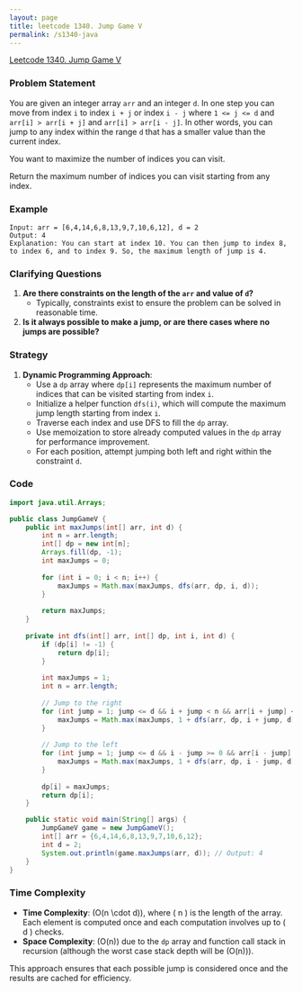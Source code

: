 ```yaml
---
layout: page
title: leetcode 1340. Jump Game V
permalink: /s1340-java
---
```

[Leetcode 1340. Jump Game V](https://algoadvance.github.io/algoadvance/l1340)
### Problem Statement
You are given an integer array `arr` and an integer `d`. In one step you can move from index `i` to index `i + j` or index `i - j` where `1 <= j <= d` and `arr[i] > arr[i + j]` and `arr[i] > arr[i - j]`. In other words, you can jump to any index within the range `d` that has a smaller value than the current index.

You want to maximize the number of indices you can visit.

Return the maximum number of indices you can visit starting from any index.

### Example
```plaintext
Input: arr = [6,4,14,6,8,13,9,7,10,6,12], d = 2  
Output: 4
Explanation: You can start at index 10. You can then jump to index 8, to index 6, and to index 9. So, the maximum length of jump is 4.
```

### Clarifying Questions
1. **Are there constraints on the length of the `arr` and value of `d`?**
   - Typically, constraints exist to ensure the problem can be solved in reasonable time.
2. **Is it always possible to make a jump, or are there cases where no jumps are possible?**

### Strategy
1. **Dynamic Programming Approach**:
   - Use a `dp` array where `dp[i]` represents the maximum number of indices that can be visited starting from index `i`.
   - Initialize a helper function `dfs(i)`, which will compute the maximum jump length starting from index `i`.
   - Traverse each index and use DFS to fill the `dp` array.
   - Use memoization to store already computed values in the `dp` array for performance improvement.
   - For each position, attempt jumping both left and right within the constraint `d`.

### Code
```java
import java.util.Arrays;

public class JumpGameV {
    public int maxJumps(int[] arr, int d) {
        int n = arr.length;
        int[] dp = new int[n];
        Arrays.fill(dp, -1);
        int maxJumps = 0;
        
        for (int i = 0; i < n; i++) {
            maxJumps = Math.max(maxJumps, dfs(arr, dp, i, d));
        }
        
        return maxJumps;
    }
    
    private int dfs(int[] arr, int[] dp, int i, int d) {
        if (dp[i] != -1) {
            return dp[i];
        }
        
        int maxJumps = 1;
        int n = arr.length;
        
        // Jump to the right
        for (int jump = 1; jump <= d && i + jump < n && arr[i + jump] < arr[i]; jump++) {
            maxJumps = Math.max(maxJumps, 1 + dfs(arr, dp, i + jump, d));
        }
        
        // Jump to the left
        for (int jump = 1; jump <= d && i - jump >= 0 && arr[i - jump] < arr[i]; jump++) {
            maxJumps = Math.max(maxJumps, 1 + dfs(arr, dp, i - jump, d));
        }
        
        dp[i] = maxJumps;
        return dp[i];
    }

    public static void main(String[] args) {
        JumpGameV game = new JumpGameV();
        int[] arr = {6,4,14,6,8,13,9,7,10,6,12};
        int d = 2;
        System.out.println(game.maxJumps(arr, d)); // Output: 4
    }
}
```

### Time Complexity
- **Time Complexity**: \(O(n \cdot d)\), where \( n \) is the length of the array. Each element is computed once and each computation involves up to \( d \) checks.
- **Space Complexity**: \(O(n)\) due to the `dp` array and function call stack in recursion (although the worst case stack depth will be \(O(n)\)).

This approach ensures that each possible jump is considered once and the results are cached for efficiency.